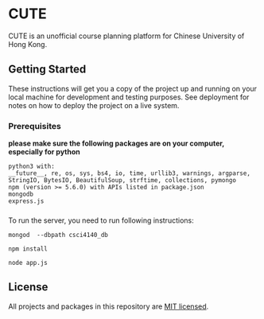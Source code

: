 # CUTE
CUTE is an unofficial course planning platform for Chinese University of Hong Kong.

## Getting Started

These instructions will get you a copy of the project up and running on your local machine for development and testing purposes. See deployment for notes on how to deploy the project on a live system.

### Prerequisites
**please make sure the following packages are on your computer, especially for python**
```
python3 with:
__future__, re, os, sys, bs4, io, time, urllib3, warnings, argparse,
StringIO, BytesIO, BeautifulSoup, strftime, collections, pymongo
npm (version >= 5.6.0) with APIs listed in package.json
mongodb
express.js
```

### 

To run the server, you need to run following instructions:

```
mongod  --dbpath csci4140_db
```
```
npm install
```
```
node app.js
```


## License
All projects and packages in this repository are [MIT licensed](LICENSE).





